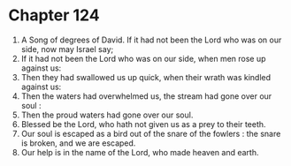 # Chapter 124

1. A Song of degrees of David. If it had not been the Lord who was on our side, now may Israel say;
2. If it had not been the Lord who was on our side, when men rose up against us:
3. Then they had swallowed us up quick, when their wrath was kindled against us:
4. Then the waters had overwhelmed us, the stream had gone over our soul :
5. Then the proud waters had gone over our soul.
6. Blessed be the Lord, who hath not given us as a prey to their teeth.
7. Our soul is escaped as a bird out of the snare of the fowlers : the snare is broken, and we are escaped.
8. Our help is in the name of the Lord, who made heaven and earth.


